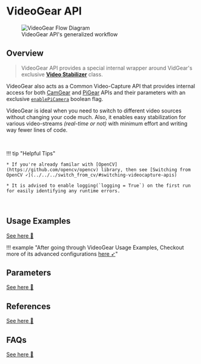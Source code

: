 <!--
===============================================
vidgear library source-code is deployed under the Apache 2.0 License:

Copyright (c) 2019 Abhishek Thakur(@abhiTronix) <abhi.una12@gmail.com>

Licensed under the Apache License, Version 2.0 (the "License");
you may not use this file except in compliance with the License.
You may obtain a copy of the License at

   http://www.apache.org/licenses/LICENSE-2.0

Unless required by applicable law or agreed to in writing, software
distributed under the License is distributed on an "AS IS" BASIS,
WITHOUT WARRANTIES OR CONDITIONS OF ANY KIND, either express or implied.
See the License for the specific language governing permissions and
limitations under the License.
===============================================
-->

# VideoGear API 

<figure>
  <img src="../../../assets/images/videogear_workflow.png" alt="VideoGear Flow Diagram" loading="lazy" class="center-small"/>
  <figcaption>VideoGear API's generalized workflow</figcaption>
</figure>

## Overview

> VideoGear API provides a special internal wrapper around VidGear's exclusive [**Video Stabilizer**](../../stabilizer/overview/) class. 

VideoGear also acts as a Common Video-Capture API that provides internal access for both [CamGear](../../camgear/overview/) and [PiGear](../../pigear/overview/) APIs and their parameters with an exclusive [`enablePiCamera`](../params/#enablepicamera) boolean flag.

VideoGear is ideal when you need to switch to different video sources without changing your code much. Also, it enables easy stabilization for various video-streams _(real-time or not)_  with minimum effort and writing way fewer lines of code.

&thinsp; 

!!! tip "Helpful Tips"

	* If you're already familar with [OpenCV](https://github.com/opencv/opencv) library, then see [Switching from OpenCV ➶](../../../switch_from_cv/#switching-videocapture-apis)

	* It is advised to enable logging(`logging = True`) on the first run for easily identifying any runtime errors.

&thinsp; 

## Usage Examples

<div>
<a href="../usage/">See here 🚀</a>
</div>

!!! example "After going through VideoGear Usage Examples, Checkout more of its advanced configurations [here ➶](../../../help/videogear_ex/)"


## Parameters

<div>
<a href="../params/">See here 🚀</a>
</div>

## References

<div>
<a href="../../../bonus/reference/videogear/">See here 🚀</a>
</div>


## FAQs

<div>
<a href="../../../help/videogear_faqs/">See here 🚀</a>
</div>

&thinsp; 